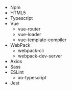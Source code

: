 - Npm
- HTML5
- Typescript
- Vue
  - vue-router
  - vue-loader
  - vue-template-compiler
- WebPack
  - webpack-cli
  - webpack-dev-server
- Axios
- Sass
- ESLint
  - xo-typescript
- Jest

